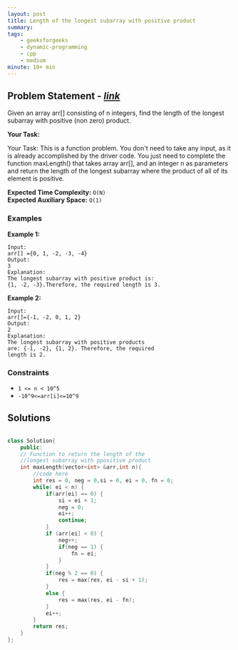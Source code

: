```yaml
---
layout: post
title: Length of the longest subarray with positive product
summary:
tags:
    - geeksforgeeks
    - dynamic-programming
    - cpp
    - medium
minute: 10+ min
---
```


## Problem Statement - [*link*](https://practice.geeksforgeeks.org/problems/4dfa8ba14d4c94f4d7637b6b5246782412f3aeb8/1) 

Given an array arr[] consisting of n integers, find the length of the longest subarray with positive (non zero) product.

**Your Task:** 

Your Task: This is a function problem. You don't need to take any input, as it is already accomplished by the driver code. You just need to complete the function maxLength() that takes array arr[], and an integer n as parameters and return the length of the longest subarray where the product of all of its element is positive. 



**Expected Time Complexity:** `O(N)`  
**Expected Auxiliary Space:** `O(1)`  



### Examples

**Example 1:**   
```
Input:
arr[] ={0, 1, -2, -3, -4} 
Output:
3
Explanation: 
The longest subarray with positive product is: 
{1, -2, -3}.Therefore, the required length is 3.
```

**Example 2:** 
```
Input:
arr[]={-1, -2, 0, 1, 2}
Output:
2
Explanation:
The longest subarray with positive products 
are: {-1, -2}, {1, 2}. Therefore, the required 
length is 2.
```

### Constraints

+ `1 <= n < 10^5`
+ `-10^9<=arr[i]<=10^9`

## Solutions

```cpp

class Solution{
    public:
    // Function to return the length of the
    //longest subarray with ppositive product
    int maxLength(vector<int> &arr,int n){
        //code here
        int res = 0, neg = 0,si = 0, ei = 0, fn = 0;
        while( ei < n) {
            if(arr[ei] == 0) {
                si = ei + 1;
                neg = 0;
                ei++;
                continue;
            }
            if (arr[ei] < 0) {
                neg++;
                if(neg == 1) {
                    fn = ei;
                }
            }
            if(neg % 2 == 0) {
                res = max(res, ei - si + 1);
            }
            else {
                res = max(res, ei - fn);
            }
            ei++;              
        }
        return res;
    }
};

```
